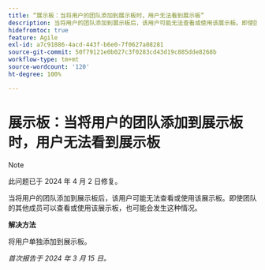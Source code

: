```yaml
---
title: “展示板：当将用户的团队添加到展示板时，用户无法看到展示板”
description: 当将用户的团队添加到展示板后，该用户可能无法查看或使用该展示板。即使团队的其他成员可以查看或使用该展示板，也可能会发生这种情况。有解决方法可用。
hidefromtoc: true
feature: Agile
exl-id: a7c91886-4acd-443f-b6e0-7f0627a08281
source-git-commit: 50f79121e0b027c3f0283cd43d19c885dde8268b
workflow-type: tm+mt
source-wordcount: '120'
ht-degree: 100%

---
```


# 展示板：当将用户的团队添加到展示板时，用户无法看到展示板

>[!NOTE]
>
>此问题已于 2024 年 4 月 2 日修复。

当将用户的团队添加到展示板后，该用户可能无法查看或使用该展示板。即使团队的其他成员可以查看或使用该展示板，也可能会发生这种情况。

**解决方法**

将用户单独添加到展示板。

_首次报告于 2024 年 3 月 15 日。_
